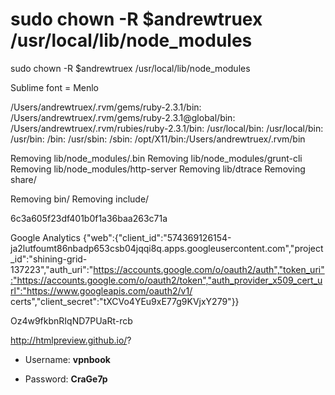 # sudo chown -R $andrewtruex /usr/local/lib/node_modules

sudo chown -R $andrewtruex /usr/local/lib/node_modules

<script src="https://unpkg.com/vue/dist/vue.js"></script>

Sublime font = Menlo

/Users/andrewtruex/.rvm/gems/ruby-2.3.1/bin:
/Users/andrewtruex/.rvm/gems/ruby-2.3.1@global/bin:
/Users/andrewtruex/.rvm/rubies/ruby-2.3.1/bin:
/usr/local/bin:
/usr/local/bin:
/usr/bin:
/bin:
/usr/sbin:
/sbin:
/opt/X11/bin:/Users/andrewtruex/.rvm/bin

Removing lib/node_modules/.bin
Removing lib/node_modules/grunt-cli
Removing lib/node_modules/http-server
Removing lib/dtrace
Removing share/

Removing bin/
Removing include/

6c3a605f23df401b0f1a36baa263c71a

Google Analytics
{"web":{"client_id":"574369126154-ja2lutfoumt86nbadp653csb04jqqi8q.apps.googleusercontent.com","project_id":"shining-grid-137223","auth_uri":"https://accounts.google.com/o/oauth2/auth","token_uri":"https://accounts.google.com/o/oauth2/token","auth_provider_x509_cert_url":"https://www.googleapis.com/oauth2/v1/
certs","client_secret":"tXCVo4YEu9xE77g9KVjxY279"}}

Oz4w9fkbnRIqND7PUaRt-rcb

http://htmlpreview.github.io/?

* Username: **vpnbook**

* Password: **CraGe7p**

